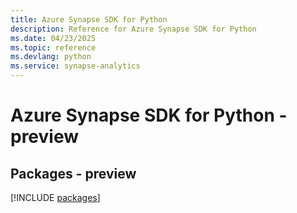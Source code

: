 ```yaml
---
title: Azure Synapse SDK for Python
description: Reference for Azure Synapse SDK for Python
ms.date: 04/23/2025
ms.topic: reference
ms.devlang: python
ms.service: synapse-analytics
---
```

# Azure Synapse SDK for Python - preview
## Packages - preview
[!INCLUDE [packages](synapse-index.md)]